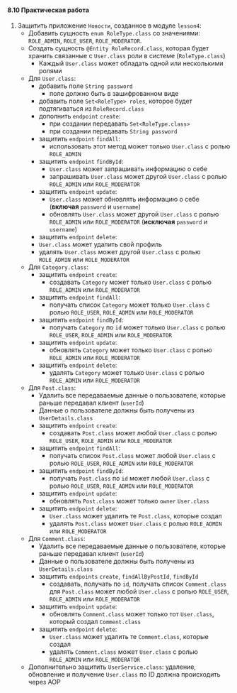 #### 8.10 Практическая работа

1. Защитить приложение `Новости`, созданное в модуле `lesson4`:
   * Добавить сущность `enum RoleType.class` со значениями: `ROLE_ADMIN`, `ROLE_USER`, `ROLE_MODERATOR`.
   * Создать сущность `@Entity RoleRecord.class`, которая будет хранить связанные с `User.class` роли в системе (`RoleType.class`)
     - Каждый `User.class` может обладать одной или несколькими ролями
   * Для `User.class`:
     - добавить поле `String password` 
       +  поле должно быть в зашифрованном виде
     - добавить поле `Set<RoleType> roles`, которое будет подтягиваться из `RoleRecord.class`
     - дополнить `endpoint` `create`:
       + при создании передавать `Set<RoleType.class>`
       + при создании передавать `String password`
     - защитить `endpoint` `findAll`:
       + использовать этот метод может только `User.class` с ролью `ROLE_ADMIN`
     - защитить `endpoint` `findById`:
       + `User.class` может запрашивать информацию о себе
       + запрашивать `User.class` может другой `User.class` с ролью `ROLE_ADMIN` или `ROLE_MODERATOR`
     - защитить `endpoint` `update`:
       + `User.class` может обновлять информацию о себе (**включая** `password` и `username`)
       + обновлять `User.class` может другой `User.class` с ролью `ROLE_ADMIN` или `ROLE_MODERATOR` (**исключая** `password` и `username`)
     -  защитить `endpoint` `delete`:
       + `User.class` может удалить свой профиль
       + удалять `User.class` может другой `User.class` с ролью `ROLE_ADMIN` или `ROLE_MODERATOR`
   * Для `Category.class`:
     - защитить `endpoint` `create`:
       + создавать `Category` может только `User.class` с ролью `ROLE_ADMIN` или `ROLE_MODERATOR` 
     - защитить `endpoint` `findAll`:
       + получать список `Category` может только `User.class` с ролью `ROLE_USER`, `ROLE_ADMIN` или `ROLE_MODERATOR`
     - защитить `endpoint` `findById`:
       + получать `Category` по `id` может только `User.class` с ролью `ROLE_USER`, `ROLE_ADMIN` или `ROLE_MODERATOR`
     - защитить `endpoint` `update`:
       + обновлять `Category` может только `User.class` с ролью `ROLE_ADMIN` или `ROLE_MODERATOR` 
     - защитить `endpoint` `delete`:
       + удалять `Category` может только `User.class` с ролью `ROLE_ADMIN` или `ROLE_MODERATOR`
   * Для `Post.class`:
     - Удалить все передаваемые данные о пользователе, которые раньше передавал клиент (`userId`)
     - Данные о пользователе должны быть получены из `UserDetails.class`
     - защитить `endpoint` `create`:
       + создавать `Post.class` может любой `User.class` с ролью  `ROLE_USER`, `ROLE_ADMIN` или `ROLE_MODERATOR`
     - защитить `endpoint` `findAll`:
       + получать список `Post.class` может любой `User.class` с ролью  `ROLE_USER`, `ROLE_ADMIN` или `ROLE_MODERATOR`
     - защитить `endpoint` `findById`:
       + получать `Post.class` по `id` может любой `User.class` с ролью  `ROLE_USER`, `ROLE_ADMIN` или `ROLE_MODERATOR`
     - защитить `endpoint` `update`:
       + обновлять `Post.class` может только `owner` `User.class`
     - защитить `endpoint` `delete`:
       + `User.class` может удалить те `Post.class`, которые создал
       + удалять `Post.class` может `User.class` с ролью `ROLE_ADMIN` или `ROLE_MODERATOR`
   * Для `Comment.class`:
     - Удалить все передаваемые данные о пользователе, которые раньше передавал клиент (`userId`)
     - Данные о пользователе должны быть получены из `UserDetails.class`
     - защитить `endpoints` `create`, `findAllByPostId`, `findById`
       + создавать, получать по `id`, получать список `Comment.class` для `Post.class` может любой `User.class` с ролью `ROLE_USER`, `ROLE_ADMIN` или `ROLE_MODERATOR`
     - защитить `endpoint` `update`:
       + обновлять `Comment.class` может только тот `User.class`, который создал `Comment.class`
     - защитить `endpoint` `delete`:
       + `User.class` может удалить те `Comment.class`, которые создал
       + удалять `Comment.class` может `User.class` с ролью `ROLE_ADMIN` или `ROLE_MODERATOR`
   * Дополнительно защитить `UserService.class`: удаление, обновление и получение `User.class` по ID должна происходить через AOP
